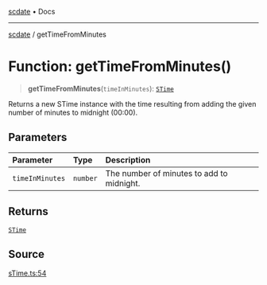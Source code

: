 [scdate](../README.md) • Docs

---

[scdate](../README.md) / getTimeFromMinutes

# Function: getTimeFromMinutes()

> **getTimeFromMinutes**(`timeInMinutes`): [`STime`](../classes/STime.md)

Returns a new STime instance with the time resulting from adding the given
number of minutes to midnight (00:00).

## Parameters

| Parameter       | Type     | Description                               |
| :-------------- | :------- | :---------------------------------------- |
| `timeInMinutes` | `number` | The number of minutes to add to midnight. |

## Returns

[`STime`](../classes/STime.md)

## Source

[sTime.ts:54](https://github.com/ericvera/scdate/blob/98b214c4aab6f5cdb39bc8c115252b89b40ce8a7/src/sTime.ts#L54)
